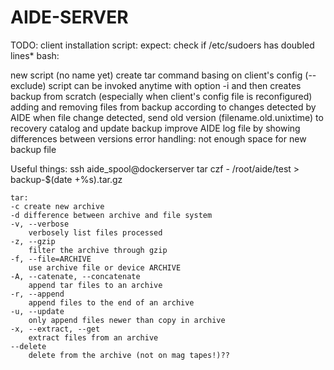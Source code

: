 # AIDE-SERVER
	
TODO:
client installation script:
	expect:
		check if /etc/sudoers has doubled lines*
	bash:
		
new script (no name yet)
	create tar command basing on client's config (--exclude)
	script can be invoked anytime with option -i and then creates backup from scratch (especially when client's config file is reconfigured)
	adding and removing files from backup according to changes detected by AIDE
	when file change detected, send old version (filename.old.unixtime) to recovery catalog and update backup 
	improve AIDE log file by showing differences between versions
	error handling:
		not enough space for new backup file
		
Useful things:
	ssh aide_spool@dockerserver tar czf - /root/aide/test > backup-$(date +%s).tar.gz

	tar:
	-c create new archive
	-d difference between archive and file system
	-v, --verbose
		verbosely list files processed
	-z, --gzip
		filter the archive through gzip
	-f, --file=ARCHIVE
		use archive file or device ARCHIVE
	-A, --catenate, --concatenate
		append tar files to an archive
	-r, --append
		append files to the end of an archive
	-u, --update
		only append files newer than copy in archive
	-x, --extract, --get
		extract files from an archive
	--delete
		delete from the archive (not on mag tapes!)??
